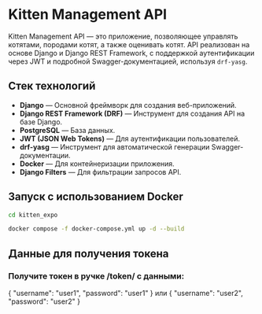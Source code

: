 # Kitten Management API

Kitten Management API — это приложение, позволяющее управлять котятами, породами котят, а также оценивать котят. API реализован на основе Django и Django REST Framework, с поддержкой аутентификации через JWT и подробной Swagger-документацией, используя `drf-yasg`.

## Стек технологий

- **Django** — Основной фреймворк для создания веб-приложений.
- **Django REST Framework (DRF)** — Инструмент для создания API на базе Django.
- **PostgreSQL** — База данных.
- **JWT (JSON Web Tokens)** — Для аутентификации пользователей.
- **drf-yasg** — Инструмент для автоматической генерации Swagger-документации.
- **Docker** — Для контейнеризации приложения.
- **Django Filters** — Для фильтрации запросов API.

## Запуск с использованием Docker

```bash 
cd kitten_expo
```
```bash 
docker compose -f docker-compose.yml up -d --build
```

## Данные для получения токена
### Получите токен в ручке /token/ с данными:
{
  "username": "user1",
  "password": "user1"
}
или 
{
  "username": "user2",
  "password": "user2"
}
